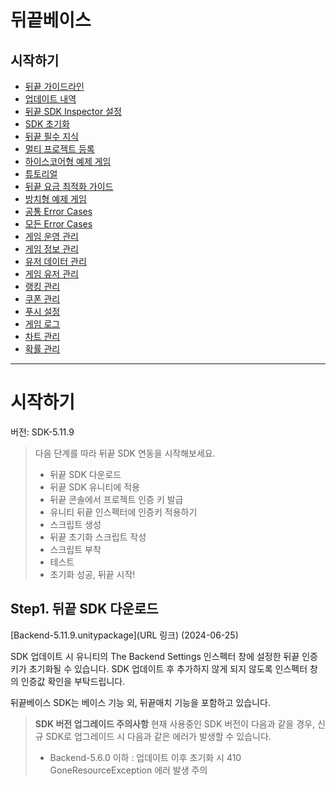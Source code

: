 # 뒤끝베이스

## 시작하기
- [뒤끝 가이드라인](#뒤끝-가이드라인)
- [업데이트 내역](#업데이트-내역)
- [뒤끝 SDK Inspector 설정](#뒤끝-sdk-inspector-설정)
- [SDK 초기화](#sdk-초기화)
- [뒤끝 필수 지식](#뒤끝-필수-지식)
- [멀티 프로젝트 등록](#멀티-프로젝트-등록)
- [하이스코어형 예제 게임](#하이스코어형-예제-게임)
- [튜토리얼](#튜토리얼)
- [뒤끝 요금 최적화 가이드](#뒤끝-요금-최적화-가이드)
- [방치형 예제 게임](#방치형-예제-게임)
- [공통 Error Cases](#공통-error-cases)
- [모든 Error Cases](#모든-error-cases)
- [게임 운영 관리](#게임-운영-관리)
- [게임 정보 관리](#게임-정보-관리)
- [유저 데이터 관리](#유저-데이터-관리)
- [게임 유저 관리](#게임-유저-관리)
- [랭킹 관리](#랭킹-관리)
- [쿠폰 관리](#쿠폰-관리)
- [푸시 설정](#푸시-설정)
- [게임 로그](#게임-로그)
- [차트 관리](#차트-관리)
- [확률 관리](#확률-관리)

---

# 시작하기

버전: SDK-5.11.9

> 다음 단계를 따라 뒤끝 SDK 연동을 시작해보세요.
>
> - 뒤끝 SDK 다운로드
> - 뒤끝 SDK 유니티에 적용
> - 뒤끝 콘솔에서 프로젝트 인증 키 발급
> - 유니티 뒤끝 인스펙터에 인증키 적용하기
> - 스크립트 생성
> - 뒤끝 초기화 스크립트 작성
> - 스크립트 부착
> - 테스트
> - 초기화 성공, 뒤끝 시작!

## Step1. 뒤끝 SDK 다운로드

[Backend-5.11.9.unitypackage](URL 링크) (2024-06-25)

SDK 업데이트 시 유니티의 The Backend Settings 인스펙터 창에 설정한 뒤끝 인증키가 초기화될 수 있습니다. SDK 업데이트 후 추가하지 않게 되지 않도록 인스펙터 창의 인증값 확인을 부탁드립니다.

뒤끝베이스 SDK는 베이스 기능 외, 뒤끝매치 기능을 포함하고 있습니다.

> **SDK 버전 업그레이드 주의사항**
> 현재 사용중인 SDK 버전이 다음과 같을 경우, 신규 SDK로 업그레이드 시 다음과 같은 에러가 발생할 수 있습니다.
> - Backend-5.6.0 이하 : 업데이트 이후 초기화 시 410 GoneResourceException 에러 발생 주의
